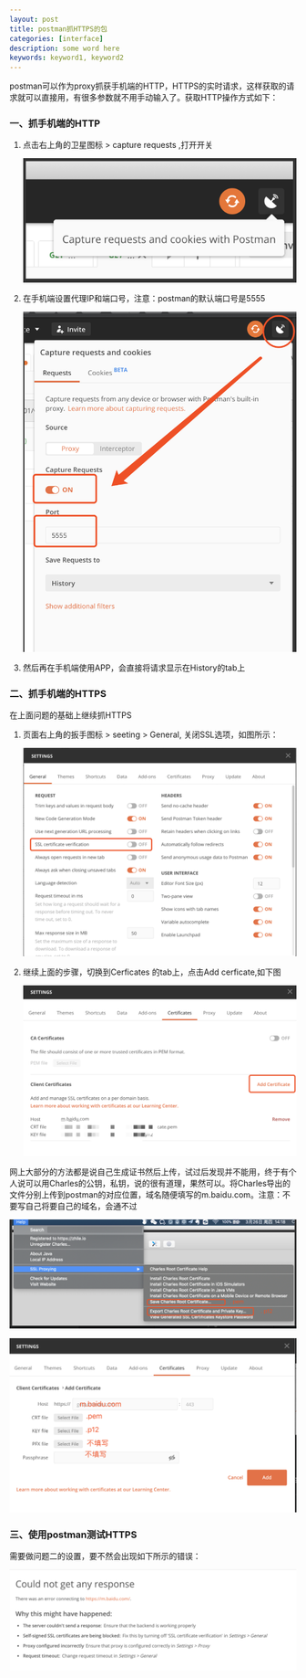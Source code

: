 ```yaml
---
layout: post
title: postman抓HTTPS的包
categories: [interface]
description: some word here
keywords: keyword1, keyword2
---
```


postman可以作为proxy抓获手机端的HTTP，HTTPS的实时请求，这样获取的请求就可以直接用，有很多参数就不用手动输入了。获取HTTP操作方式如下：

### 一、抓手机端的HTTP

1. 点击右上角的卫星图标 > capture requests ,打开开关

   ![](/images/2020-03-26-1-1.png)

2. 在手机端设置代理IP和端口号，注意：postman的默认端口号是5555

   ![](/images/2020-03-26-1.png)

3. 然后再在手机端使用APP，会直接将请求显示在History的tab上


### 二、抓手机端的HTTPS

在上面问题的基础上继续抓HTTPS

1. 页面右上角的扳手图标 > seeting > General, 关闭SSL选项，如图所示：

   ![](/images/2020-03-26-2.png)

2. 继续上面的步骤，切换到Cerficates 的tab上，点击Add cerficate,如下图

   ![](/images/2020-03-26-3-3.png)

网上大部分的方法都是说自己生成证书然后上传，试过后发现并不能用，终于有个人说可以用Charles的公钥，私钥，说的很有道理，果然可以。将Charles导出的文件分别上传到postman的对应位置，域名随便填写的m.baidu.com。注意：不要写自己将要自己的域名，会通不过

   ![](/images/2020-03-26-4.png)

   ![](/images/2020-03-26-3.png)


### 三、使用postman测试HTTPS

需要做问题二的设置，要不然会出现如下所示的错误：

   ![](/images/2020-03-26-5.png)
